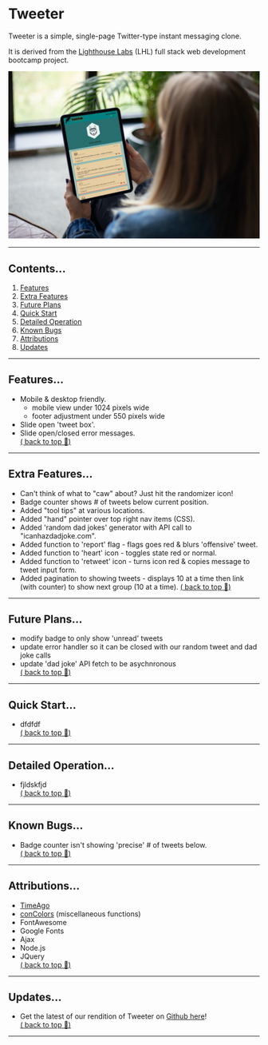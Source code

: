 # Tweeter

Tweeter is a simple, single-page Twitter-type instant messaging clone.

It is derived from the <a href="www.lighthouselabs.ca">Lighthouse Labs</a> (LHL) full stack web development bootcamp project.

![](image-tweeter-mockup.jpg)  

--- 
## Contents...  
1. [Features](#features)
2. [Extra Features](#extra-features)
3. [Future Plans](#future-plans)
4. [Quick Start](#quick-start)
5. [Detailed Operation](#detailed-operation)
6. [Known Bugs](#known-bugs)
7. [Attributions](#attributions)
8. [Updates](#updates)
--- 
## Features...  
- Mobile & desktop friendly.
  - mobile view under 1024 pixels wide
  - footer adjustment under 550 pixels wide   
- Slide open 'tweet box'.
- Slide open/closed error messages.  
[( back to top 🔺)](#tweeter)
---
## Extra Features...
- Can't think of what to "caw" about? Just hit the randomizer icon!
- Badge counter shows # of tweets below current position.
- Added "tool tips" at various locations.
- Added "hand" pointer over top right nav items (CSS).
- Added 'random dad jokes' generator with API call to "icanhazdadjoke.com".
- Added function to 'report' flag - flags goes red & blurs 'offensive' tweet.
- Added function to 'heart' icon - toggles state red or normal.
- Added function to 'retweet' icon - turns icon red & copies message to tweet input form.  
- Added pagination to showing tweets - displays 10 at a time then link (with counter) to show next group (10 at a time).
[( back to top 🔺)](#tweeter)
--- 
## Future Plans...
- modify badge to only show 'unread' tweets
- update error handler so it can be closed with our random tweet and dad joke calls  
- update 'dad joke' API fetch to be asychnronous  
[( back to top 🔺)](#tweeter)
--- 
## Quick Start...  
- dfdfdf  
[( back to top 🔺)](#tweeter)
--- 
## Detailed Operation...  
- fjldskfjd  
[( back to top 🔺)](#tweeter)
--- 
## Known Bugs...
- Badge counter isn't showing 'precise' # of tweets below.  
[( back to top 🔺)](#tweeter)
---
## Attributions...
- [TimeAgo](https://timeago.yarp.com/)
- [conColors](https://github.com/ej8899/conColors) (miscellaneous functions)
- FontAwesome
- Google Fonts
- Ajax
- Node.js
- JQuery  
[( back to top 🔺)](#tweeter)
---  
## Updates...
- Get the latest of our rendition of Tweeter on [Github here](https://github.com/ej8899/tweeter)!  
[( back to top 🔺)](#tweeter)
---
